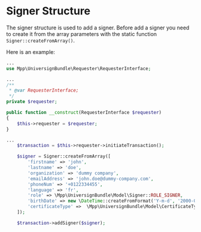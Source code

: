 Signer Structure
================

The signer structure is used to add a signer.
Before add a signer you need to create it from the array parameters with the static function `Signer::createFromArray()`.

Here is an example:

```php
...
use Mpp\UniversignBundle\Requester\RequesterInterface;

...
/**
 * @var RequesterInterface;
 */
private $requester;

public function __construct(RequesterInterface $requester)
{
    $this->requester = $requester;
}

...
    $transaction = $this->requester->initiateTransaction();

    $signer = Signer::createFromArray([
        'firstname' => 'john',
        'lastname' => 'doe',
        'organization' => 'dummy company',
        'emailAddress' => 'john.doe@dummy-company.com',
        'phoneNum' => '+0122334455',
        'language' => 'fr',
        'role' => \Mpp\UniversignBundle\Model\Signer::ROLE_SIGNER,
        'birthDate' => new \DateTime::createFromFormat('Y-m-d', '2000-01-01'),
        'certificateType' =>  \Mpp\UniversignBundle\Model\CertificateType::SIMPLE,
    ]);

    $transaction->addSigner($signer);
```